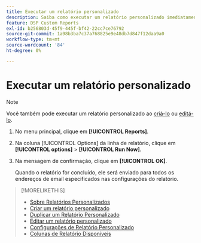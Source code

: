 ```yaml
---
title: Executar um relatório personalizado
description: Saiba como executar um relatório personalizado imediatamente.
feature: DSP Custom Reports
exl-id: b256803d-45f9-445f-bf42-22cc7ce76792
source-git-commit: 1a98b3ba7c37a768825e9e48db7d847f12daa9a0
workflow-type: tm+mt
source-wordcount: '84'
ht-degree: 0%

---
```


# Executar um relatório personalizado

>[!NOTE]
>
>Você também pode executar um relatório personalizado ao [criá-lo](report-create.md) ou [editá-lo](report-edit.md).

1. No menu principal, clique em **[!UICONTROL Reports]**.

1. Na coluna [!UICONTROL Options] da linha de relatório, clique em **[!UICONTROL options]** > **[!UICONTROL Run Now]**.

1. Na mensagem de confirmação, clique em **[!UICONTROL OK]**.

   Quando o relatório for concluído, ele será enviado para todos os endereços de email especificados nas configurações do relatório.

>[!MORELIKETHIS]
>
>* [Sobre Relatórios Personalizados](/help/dsp/reports/report-about.md)
>* [Criar um relatório personalizado](/help/dsp/reports/report-create.md)
>* [Duplicar um Relatório Personalizado](/help/dsp/reports/report-copy.md)
>* [Editar um relatório personalizado](/help/dsp/reports/report-edit.md)
>* [Configurações de Relatório Personalizado](/help/dsp/reports/report-settings.md)
>* [Colunas de Relatório Disponíveis](/help/dsp/reports/report-columns.md)
